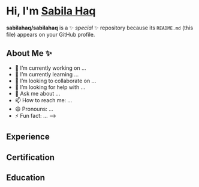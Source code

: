 # Hi, I'm [Sabila Haq](https://www.linkedin.com/in/sabilahaq/)

**sabilahaq/sabilahaq** is a ✨ _special_ ✨ repository because its `README.md` (this file) appears on your GitHub profile.

## About Me ✨

- 🔭 I’m currently working on ...
- 🌱 I’m currently learning ...
- 👯 I’m looking to collaborate on ...
- 🤔 I’m looking for help with ...
- 💬 Ask me about ...
- 📫 How to reach me: ...
- 😄 Pronouns: ...
- ⚡ Fun fact: ...
-->

## Experience

## Certification

## Education
